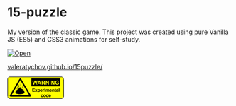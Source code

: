 # 15-puzzle 

My version of the classic game. This project was created using pure Vanilla JS (ES5) and CSS3 animations for self-study.

[![Open](https://valeratychov.github.io/15puzzle/img/image.jpg)](https://valeratychov.github.io/15puzzle/)

[valeratychov.github.io/15puzzle/](https://valeratychov.github.io/15puzzle/)

![](/img/warning.png)


